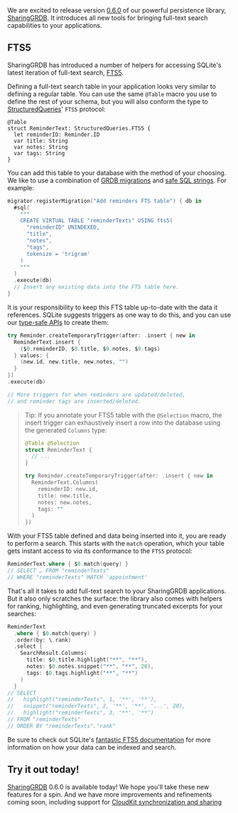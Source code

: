 We are excited to release version [0.6.0] of our powerful persistence library, [SharingGRDB]. It
introduces all new tools for bringing full-text search capabilities to your applications.

[0.6.0]: https://github.com/pointfreeco/sharing-grdb/releases/0.6.0
[SharingGRDB]: https://github.com/pointfreeco/sharing-grdb

## FTS5

SharingGRDB has introduced a number of helpers for accessing SQLite's latest iteration of full-text
search, [FTS5].

[FTS5]: https://www.sqlite.org/fts5.html

Defining a full-text search table in your application looks very similar to defining a regular
table. You can use the same `@Table` macro you use to define the rest of your schema, but you will
also conform the type to [StructuredQueries]' `FTS5` protocol:

[StructuredQueries]: https://github.com/pointfreeco/swift-structured-queries

```swift:2
@Table
struct ReminderText: StructuredQueries.FTS5 {
  let reminderID: Reminder.ID
  var title: String
  var notes: String
  var tags: String
}
```

You can add this table to your database with the method of your choosing. We like to use a
combination of [GRDB migrations] and [safe SQL strings]. For example:

[GRDB migrations]: https://swiftpackageindex.com/groue/GRDB.swift/v7.6.1/documentation/grdb/migrations
[safe SQL strings]: https://swiftpackageindex.com/pointfreeco/swift-structured-queries/0.13.0/documentation/structuredqueriescore/safesqlstrings

```swift
migrator.registerMigration("Add reminders FTS table") { db in
  #sql(
    """
    CREATE VIRTUAL TABLE "reminderTexts" USING fts5(
      "reminderID" UNINDEXED,
      "title",
      "notes",
      "tags",
      tokenize = 'trigram'
    )
    """
  )
  .execute(db)
  // Insert any existing data into the FTS table here.
}
```

It is your responsibility to keep this FTS table up-to-date with the data it references. SQLite
suggests triggers as one way to do this, and you can use our [type-safe APIs] to create them:

[type-safe APIs]: https://swiftpackageindex.com/pointfreeco/swift-structured-queries/0.13.0/documentation/structuredqueriescore/triggers

```swift
try Reminder.createTemporaryTrigger(after: .insert { new in
  ReminderText.insert {
    ($0.reminderID, $0.title, $0.notes, $0.tags)
  } values: {
    (new.id, new.title, new.notes, "")
  }
})
.execute(db)

// More triggers for when reminders are updated/deleted,
// and reminder tags are inserted/deleted.
```

> Tip: If you annotate your FTS5 table with the `@Selection` macro, the insert trigger can
> exhaustively insert a row into the database using the generated `Columns` type:
>
> ```swift
> @Table @Selection
> struct ReminderText {
>   // ...
> }
> 
> try Reminder.createTemporaryTrigger(after: .insert { new in
>   ReminderText.Columns(
>     reminderID: new.id,
>     title: new.title,
>     notes: new.notes,
>     tags: ""
>   )
> })
> ```

With your FTS5 table defined and data being inserted into it, you are ready to perform a search.
This starts with the `match` operation, which your table gets instant access to _via_ its
conformance to the `FTS5` protocol:

```swift
ReminderText.where { $0.match(query) }
// SELECT … FROM "reminderTexts"
// WHERE "reminderTexts" MATCH 'appointment'
```

That's all it takes to add full-text search to your SharingGRDB applications. But it also only
scratches the surface: the library also comes with helpers for ranking, highlighting, and even
generating truncated excerpts for your searches:

```swift
ReminderText
  .where { $0.match(query) }
  .order(by: \.rank)
  .select {
    SearchResult.Columns(
      title: $0.title.highlight("**", "**"),
      notes: $0.notes.snippet("**", "**", 20),
      tags: $0.tags.highlight("**", "**")
    )
  }
// SELECT
//   highlight("reminderTexts", 1, '**', '**'),
//   snippet("reminderTexts", 2, '**', '**', '...', 20),
//   highlight("reminderTexts", 3, '**', '**')
// FROM "reminderTexts"
// ORDER BY "reminderTexts"."rank"
```

Be sure to check out SQLite's [fantastic FTS5 documentation] for more information on how your data
can be indexed and search.

[fantastic FTS5 documentation]: https://www.sqlite.org/fts5.html

## Try it out today!

[SharingGRDB] 0.6.0 is available today! We hope you'll take these new features for a spin. And we
have more improvements and refinements coming soon, including support for
[CloudKit synchronization and sharing]

[SharingGRDB]: https://github.com/pointfreeco/sharing-grdb
[CloudKit synchronization and sharing]: /blog/posts/181-a-swiftdata-alternative-with-sqlite-cloudkit-public-beta
